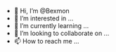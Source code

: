 - 👋 Hi, I’m @Bexmon
- 👀 I’m interested in ...
- 🌱 I’m currently learning ...
- 💞️ I’m looking to collaborate on ...
- 📫 How to reach me ...

<!---
Bexmon/Bexmon is a ✨ special ✨ repository because its `README.md` (this file) appears on your GitHub profile.
You can click the Preview link to take a look at your changes.
--->
